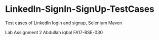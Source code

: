 # LinkedIn-SignIn-SignUp-TestCases
Test cases of LinkedIn login and signup, Selenium Maven


Lab Assignment 2 
Abdullah iqbal
FA17-BSE-030
